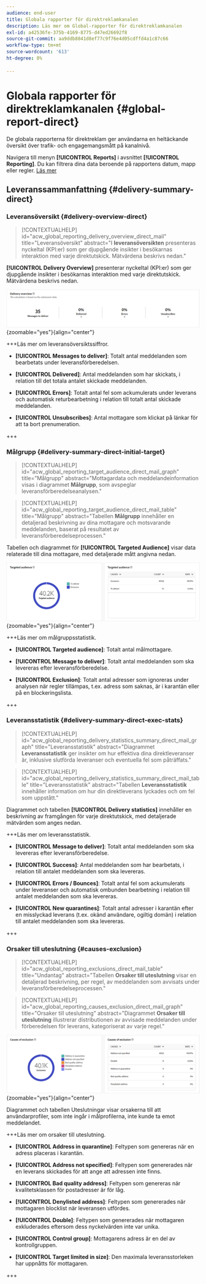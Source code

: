 ```yaml
---
audience: end-user
title: Globala rapporter för direktreklamkanalen
description: Läs mer om Global-rapporter för direktreklamkanalen
exl-id: a42536fe-375b-4169-8775-d47ed26692f8
source-git-commit: aa9ddb8841d8ef77c9f76e4d05cdffd4a1c87c66
workflow-type: tm+mt
source-wordcount: '613'
ht-degree: 0%

---
```


# Globala rapporter för direktreklamkanalen {#global-report-direct}

De globala rapporterna för direktreklam ger användarna en heltäckande översikt över trafik- och engagemangsmått på kanalnivå.

Navigera till menyn **[!UICONTROL Reports]** i avsnittet **[!UICONTROL Reporting]**. Du kan filtrera dina data beroende på rapportens datum, mapp eller regler. [Läs mer](global-reports.md)

## Leveranssammanfattning {#delivery-summary-direct}

### Leveransöversikt {#delivery-overview-direct}

>[!CONTEXTUALHELP]
>id="acw_global_reporting_delivery_overview_direct_mail"
>title="Leveransöversikt"
>abstract="I **leveransöversikten** presenteras nyckeltal (KPI:er) som ger djupgående insikter i besökarnas interaktion med varje direktutskick. Mätvärdena beskrivs nedan."

**[!UICONTROL Delivery Overview]** presenterar nyckeltal (KPI:er) som ger djupgående insikter i besökarnas interaktion med varje direktutskick. Mätvärdena beskrivs nedan.

![Den här bilden visar leveransöversiktsmått för direktutskick.](assets/global_report_direct_mail_delivery_overview.png){zoomable="yes"}{align="center"}

+++Läs mer om leveransöversiktssiffror.

* **[!UICONTROL Messages to deliver]**: Totalt antal meddelanden som bearbetats under leveransförberedelsen.

* **[!UICONTROL Delivered]**: Antal meddelanden som har skickats, i relation till det totala antalet skickade meddelanden.

* **[!UICONTROL Errors]**: Totalt antal fel som ackumulerats under leverans och automatisk returbearbetning i relation till totalt antal skickade meddelanden.

* **[!UICONTROL Unsubscribes]**: Antal mottagare som klickat på länkar för att ta bort prenumeration.

+++

### Målgrupp {#delivery-summary-direct-initial-target}

>[!CONTEXTUALHELP]
>id="acw_global_reporting_target_audience_direct_mail_graph"
>title="Målgrupp"
>abstract="Mottagardata och meddelandeinformation visas i diagrammet **Målgrupp**, som avspeglar leveransförberedelseanalysen."

>[!CONTEXTUALHELP]
>id="acw_global_reporting_target_audience_direct_mail_table"
>title="Målgrupp"
>abstract="Tabellen **Målgrupp** innehåller en detaljerad beskrivning av dina mottagare och motsvarande meddelanden, baserat på resultatet av leveransförberedelseprocessen."

Tabellen och diagrammet för **[!UICONTROL Targeted Audience]** visar data relaterade till dina mottagare, med detaljerade mått angivna nedan.

![Den här bilden visar målgruppsmått för direktreklam.](assets/global_report_direct_mail_targeted_audience.png){zoomable="yes"}{align="center"}

+++Läs mer om målgruppsstatistik.

* **[!UICONTROL Targeted audience]**: Totalt antal målmottagare.

* **[!UICONTROL Message to deliver]**: Totalt antal meddelanden som ska levereras efter leveransförberedelse.

* **[!UICONTROL Exclusion]**: Totalt antal adresser som ignoreras under analysen när regler tillämpas, t.ex. adress som saknas, är i karantän eller på en blockeringslista.

+++

### Leveransstatistik {#delivery-summary-direct-exec-stats}

>[!CONTEXTUALHELP]
>id="acw_global_reporting_delivery_statistics_summary_direct_mail_graph"
>title="Leveransstatistik"
>abstract="Diagrammet **Leveransstatistik** ger insikter om hur effektiva dina direktleveranser är, inklusive slutförda leveranser och eventuella fel som påträffats."

>[!CONTEXTUALHELP]
>id="acw_global_reporting_delivery_statistics_summary_direct_mail_table"
>title="Leveransstatistik"
>abstract="Tabellen **Leveransstatistik** innehåller information om hur din direktleverans lyckades och om fel som uppstått."

Diagrammet och tabellen **[!UICONTROL Delivery statistics]** innehåller en beskrivning av framgången för varje direktutskick, med detaljerade mätvärden som anges nedan.

+++Läs mer om leveransstatistik.

* **[!UICONTROL Message to deliver]**: Totalt antal meddelanden som ska levereras efter leveransförberedelse.

* **[!UICONTROL Success]**: Antal meddelanden som har bearbetats, i relation till antalet meddelanden som ska levereras.

* **[!UICONTROL Errors / Bounces]**: Totalt antal fel som ackumulerats under leveranser och automatisk ombunden bearbetning i relation till antalet meddelanden som ska levereras.

* **[!UICONTROL New quarantines]**: Totalt antal adresser i karantän efter en misslyckad leverans (t.ex. okänd användare, ogiltig domän) i relation till antalet meddelanden som ska levereras.

+++

### Orsaker till uteslutning {#causes-exclusion}

>[!CONTEXTUALHELP]
>id="acw_global_reporting_exclusions_direct_mail_table"
>title="Undantag"
>abstract="Tabellen **Orsaker till uteslutning** visar en detaljerad beskrivning, per regel, av meddelanden som avvisats under leveransförberedelseprocessen."

>[!CONTEXTUALHELP]
>id="acw_global_reporting_causes_exclusion_direct_mail_graph"
>title="Orsaker till uteslutning"
>abstract="Diagrammet **Orsaker till uteslutning** illustrerar distributionen av avvisade meddelanden under förberedelsen för leverans, kategoriserat av varje regel."

![Den här bilden visar orsaken till uteslutningsmått för direktreklam.](assets/global_report_direct_mail_exclusions.png){zoomable="yes"}{align="center"}

Diagrammet och tabellen Uteslutningar visar orsakerna till att användarprofiler, som inte ingår i målprofilerna, inte kunde ta emot meddelandet.

+++Läs mer om orsaker till uteslutning.

* **[!UICONTROL Address in quarantine]**: Feltypen som genereras när en adress placeras i karantän.

* **[!UICONTROL Address not specified]**: Feltypen som genererades när en leverans skickades för att ange att adressen inte finns.

* **[!UICONTROL Bad quality address]**: Feltypen som genereras när kvalitetsklassen för postadresser är för låg.

* **[!UICONTROL Denylisted address]**: Feltypen som genererades när mottagaren blocklist när leveransen utfördes.

* **[!UICONTROL Double]**: Feltypen som genererades när mottagaren exkluderades eftersom dess nyckelvärden inte var unika.

* **[!UICONTROL Control group]**: Mottagarens adress är en del av kontrollgruppen.

* **[!UICONTROL Target limited in size]**: Den maximala leveransstorleken har uppnåtts för mottagaren.

+++
